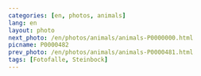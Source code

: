 ```yaml
---
categories: [en, photos, animals]
lang: en
layout: photo
next_photo: /en/photos/animals/animals-P0000000.html
picname: P0000482
prev_photo: /en/photos/animals/animals-P0000481.html
tags: [Fotofalle, Steinbock]
---
```


